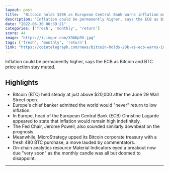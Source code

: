 ```yaml
---
layout: post
title:  "Bitcoin holds $20K as European Central Bank warns inflation may never return to pre-COVID lows"
description: "Inflation could be permanently higher, says the ECB as Bitcoin and BTC price action stay muted."
date: "2022-06-30 00:39:21"
categories: ['fresh', 'monthly', 'return']
score: 44
image: "https://i.imgur.com/X9AKp9V.jpg"
tags: ['fresh', 'monthly', 'return']
link: "https://cointelegraph.com/news/bitcoin-holds-20k-as-ecb-warns-inflation-may-never-return-to-pre-covid-lows"
---
```


Inflation could be permanently higher, says the ECB as Bitcoin and BTC price action stay muted.

## Highlights

- Bitcoin (BTC) held steady at just above $20,000 after the June 29 Wall Street open.
- Europe's chief banker admitted the world would "never" return to low inflation.
- In Europe, head of the European Central Bank (ECB) Christine Lagarde appeared to state that inflation would remain high indefinitely.
- The Fed Chair, Jerome Powell, also sounded similarly downbeat on the prognosis.
- Meanwhile, MicroStrategy upped its Bitcoin corporate treasury with a fresh 480 BTC purchase, a move lauded by commentators.
- On-chain analytics resource Material Indicators eyed a breakout now due "very soon" as the monthly candle was all but doomed to disappoint.

---
